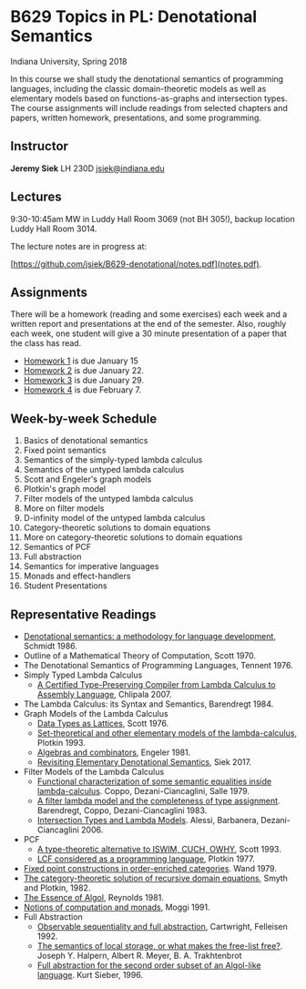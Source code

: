# B629 Topics in PL: Denotational Semantics

Indiana University, Spring 2018

In this course we shall study the denotational semantics of
programming languages, including the classic domain-theoretic models
as well as elementary models based on functions-as-graphs and
intersection types. The course assignments will include readings from
selected chapters and papers, written homework, presentations, and
some programming.

## Instructor

**Jeremy Siek** LH 230D [jsiek@indiana.edu](mailto:jsiek@indiana.edu)

## Lectures

9:30-10:45am MW in Luddy Hall Room 3069 (not BH 305!), 
  backup location Luddy Hall Room 3014.

The lecture notes are in progress at:

[https://github.com/jsiek/B629-denotational/notes.pdf](notes.pdf).

## Assignments

There will be a homework (reading and some exercises) each week and a
written report and presentations at the end of the semester.  Also,
roughly each week, one student will give a 30 minute presentation of a
paper that the class has read.

- [Homework 1](hw1.md) is due January 15
- [Homework 2](hw2.md) is due January 22.
- [Homework 3](hw3.md) is due January 29.
- [Homework 4](hw4.md) is due February 7.

## Week-by-week Schedule

1. Basics of denotational semantics
2. Fixed point semantics
3. Semantics of the simply-typed lambda calculus
4. Semantics of the untyped lambda calculus
5. Scott and Engeler's graph models
6. Plotkin's graph model
7. Filter models of the untyped lambda calculus
8. More on filter models
9. D-infinity model of the untyped lambda calculus
10. Category-theoretic solutions to domain equations
11. More on category-theoretic solutions to domain equations
12. Semantics of PCF
13. Full abstraction
14. Semantics for imperative languages
15. Monads and effect-handlers
16. Student Presentations


## Representative Readings

- [Denotational semantics: a methodology for language development](http://people.cs.ksu.edu/~schmidt/text/densem.html), Schmidt 1986.
- Outline of a Mathematical Theory of Computation, Scott 1970.
- The Denotational Semantics of Programming Languages, Tennent 1976.
- Simply Typed Lambda Calculus
  - [A Certified Type-Preserving Compiler from Lambda Calculus to Assembly Language](https://doi.org/10.1145/1273442.1250742), Chlipala 2007.
- The Lambda Calculus: its Syntax and Semantics, Barendregt 1984.
- Graph Models of the Lambda Calculus
  - [Data Types as Lattices](https://www.dropbox.com/s/ikfyrwkizooah3q/data_types_as_lattices.pdf?dl=1), Scott 1976.
  - [Set-theoretical and other elementary models of the lambda-calculus](https://doi.org/10.1016/0304-3975(93)90094-A),
    Plotkin 1993.
  - [Algebras and combinators](https://doi.org/10.1007/BF02483849), Engeler 1981.
  - [Revisiting Elementary Denotational Semantics](https://arxiv.org/abs/1707.03762), Siek 2017.
- Filter Models of the Lambda Calculus
  - [Functional characterization of some semantic equalities
    inside lambda-calculus](https://doi.org/10.1007/3-540-09510-1_11). Coppo, Dezani-Ciancaglini, Salle 1979.
  - [A filter lambda model and the completeness of type assignment](https://www.jstor.org/stable/2273659).
    Barendregt, Coppo, Dezani-Ciancaglini 1983.
  - [Intersection Types and Lambda Models](https://doi.org/10.1016/j.tcs.2006.01.004).
    Alessi, Barbanera, Dezani-Ciancaglini 2006.
- PCF
  - [A type-theoretic alternative to ISWIM, CUCH, OWHY](https://doi.org/10.1016/0304-3975(93)90095-B), Scott 1993.
  - [LCF considered as a programming language](https://doi.org/10.1016/0304-3975(77)90044-5), Plotkin 1977.
- [Fixed point constructions in order-enriched categories](https://doi.org/10.1016/0304-3975(79)90053-7). Wand 1979.
- [The category-theoretic solution of recursive domain equations](http://homepages.inf.ed.ac.uk/gdp/publications/Category_Theoretic_Solution.pdf),
  Smyth and Plotkin, 1982.
- [The Essence of Algol](https://www.cs.cmu.edu/~crary/819-f09/Reynolds81.ps), Reynolds 1981.
- [Notions of computation and monads](https://doi.org/10.1016/0890-5401(91)90052-4), Moggi 1991.
- Full Abstraction
  - [Observable sequentiality and full abstraction](https://doi.org/10.1145/143165.143232),
	Cartwright, Felleisen 1992.
  - [The semantics of local storage, or what makes the free-list free?](https://doi.org/10.1145/800017.800536).
        Joseph Y. Halpern, Albert R. Meyer, B. A. Trakhtenbrot
  - [Full abstraction for the second order subset of an Algol-like language](https://doi.org/10.1016/S0304-3975(96)00066-7).
	Kurt Sieber, 1996.

